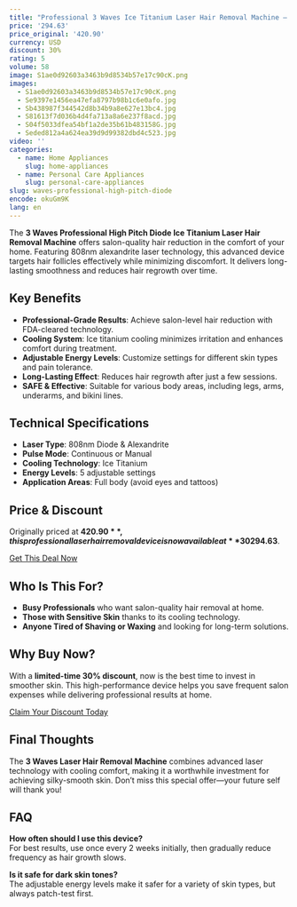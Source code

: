 ```yaml
---
title: "Professional 3 Waves Ice Titanium Laser Hair Removal Machine – Smooth Skin at Home"
price: '294.63'
price_original: '420.90'
currency: USD
discount: 30%
rating: 5
volume: 58
image: S1ae0d92603a3463b9d8534b57e17c90cK.png
images:
  - S1ae0d92603a3463b9d8534b57e17c90cK.png
  - Se9397e1456ea47efa8797b98b1c6e0afo.jpg
  - Sb438987f344542d8b34b9a8e627e13bc4.jpg
  - S81613f7d036b4d4fa713a8a6e237f8acd.jpg
  - S04f5033dfea54bf1a2de35b61b483158G.jpg
  - Seded812a4a624ea39d9d99382dbd4c523.jpg
video: ''
categories:
  - name: Home Appliances
    slug: home-appliances
  - name: Personal Care Appliances
    slug: personal-care-appliances
slug: waves-professional-high-pitch-diode
encode: okuGm9K
lang: en
---
```


The **3 Waves Professional High Pitch Diode Ice Titanium Laser Hair Removal Machine** offers salon-quality hair reduction in the comfort of your home. Featuring 808nm alexandrite laser technology, this advanced device targets hair follicles effectively while minimizing discomfort. It delivers long-lasting smoothness and reduces hair regrowth over time.  

## Key Benefits  

- **Professional-Grade Results**: Achieve salon-level hair reduction with FDA-cleared technology.  
- **Cooling System**: Ice titanium cooling minimizes irritation and enhances comfort during treatment.  
- **Adjustable Energy Levels**: Customize settings for different skin types and pain tolerance.  
- **Long-Lasting Effect**: Reduces hair regrowth after just a few sessions.  
- **SAFE & Effective**: Suitable for various body areas, including legs, arms, underarms, and bikini lines.  

## Technical Specifications  

- **Laser Type**: 808nm Diode & Alexandrite  
- **Pulse Mode**: Continuous or Manual  
- **Cooling Technology**: Ice Titanium  
- **Energy Levels**: 5 adjustable settings  
- **Application Areas**: Full body (avoid eyes and tattoos)  

## Price & Discount  

Originally priced at **$420.90**, this professional laser hair removal device is now available at **30% off** for **$294.63**.  

<div class="flex justify-center my-2">  
  <a href="https://buy.csgad.com/okuGm9K" rel="nofollow sponsored" target="_blank" class="py-2 px-4 rounded-md text-white font-semibold bg-gradient-to-r from-[#f73c22] to-[#ff7b48]">Get This Deal Now</a>  
</div>  

## Who Is This For?  

- **Busy Professionals** who want salon-quality hair removal at home.  
- **Those with Sensitive Skin** thanks to its cooling technology.  
- **Anyone Tired of Shaving or Waxing** and looking for long-term solutions.  

## Why Buy Now?  

With a **limited-time 30% discount**, now is the best time to invest in smoother skin. This high-performance device helps you save frequent salon expenses while delivering professional results at home.  

<div class="flex justify-center my-2">  
  <a href="https://buy.csgad.com/okuGm9K" rel="nofollow sponsored" target="_blank" class="py-2 px-4 rounded-md text-white font-semibold bg-gradient-to-r from-[#f73c22] to-[#ff7b48]">Claim Your Discount Today</a>  
</div>  

## Final Thoughts  

The **3 Waves Laser Hair Removal Machine** combines advanced laser technology with cooling comfort, making it a worthwhile investment for achieving silky-smooth skin. Don’t miss this special offer—your future self will thank you!  

## FAQ  

**How often should I use this device?**  
For best results, use once every 2 weeks initially, then gradually reduce frequency as hair growth slows.  

**Is it safe for dark skin tones?**  
The adjustable energy levels make it safer for a variety of skin types, but always patch-test first.
